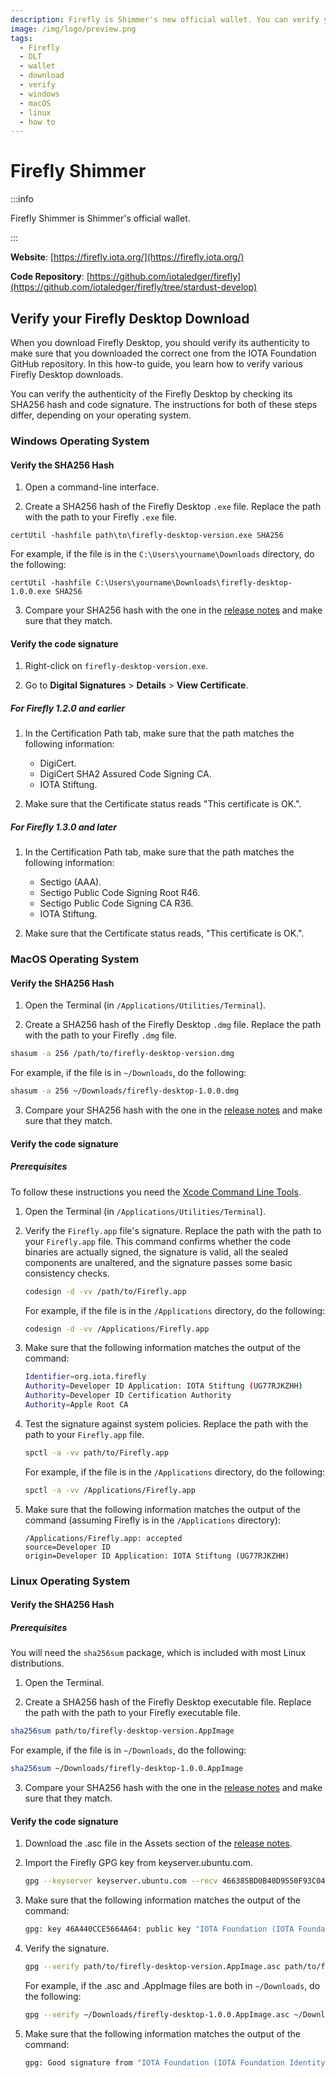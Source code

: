 ```yaml
---
description: Firefly is Shimmer's new official wallet. You can verify your Firefly download on Windows, maxOS, and/or Linux.
image: /img/logo/preview.png
tags:
  - Firefly
  - DLT
  - wallet
  - download
  - verify
  - windows
  - macOS
  - linux
  - how to
---
```


# Firefly Shimmer

:::info

Firefly Shimmer is Shimmer's official wallet.

:::

**Website**: [https://firefly.iota.org/](https://firefly.iota.org/)

**Code Repository**: [https://github.com/iotaledger/firefly](https://github.com/iotaledger/firefly/tree/stardust-develop)

## Verify your Firefly Desktop Download

When you download Firefly Desktop, you should verify its authenticity to make sure that you downloaded the correct one from the IOTA Foundation GitHub repository. In this how-to guide, you learn how to verify various Firefly Desktop downloads.

You can verify the authenticity of the Firefly Desktop by checking its SHA256 hash and code signature. The instructions for both of these steps differ, depending on your operating system.

### Windows Operating System

#### Verify the SHA256 Hash

1. Open a command-line interface.

2. Create a SHA256 hash of the Firefly Desktop `.exe` file. Replace the path with the path to your Firefly `.exe` file.

```
certUtil -hashfile path\to\firefly-desktop-version.exe SHA256
```

For example, if the file is in the `C:\Users\yourname\Downloads` directory, do the following:

```
certUtil -hashfile C:\Users\yourname\Downloads\firefly-desktop-1.0.0.exe SHA256
```

3. Compare your SHA256 hash with the one in the [release notes](https://github.com/iotaledger/firefly/releases) and make sure that they match.

#### Verify the code signature

1. Right-click on `firefly-desktop-version.exe`.

2. Go to **Digital Signatures** > **Details** > **View Certificate**.

##### For Firefly 1.2.0 and earlier

1. In the Certification Path tab, make sure that the path matches the following information:

   - DigiCert.
   - DigiCert SHA2 Assured Code Signing CA.
   - IOTA Stiftung.

2. Make sure that the Certificate status reads "This certificate is OK.".

##### For Firefly 1.3.0 and later

1. In the Certification Path tab, make sure that the path matches the following information:

   - Sectigo (AAA).
   - Sectigo Public Code Signing Root R46.
   - Sectigo Public Code Signing CA R36.
   - IOTA Stiftung.

2. Make sure that the Certificate status reads, "This certificate is OK.".

### MacOS Operating System

#### Verify the SHA256 Hash

1. Open the Terminal (in `/Applications/Utilities/Terminal`).

2. Create a SHA256 hash of the Firefly Desktop `.dmg` file. Replace the path with the path to your Firefly `.dmg` file.

```bash
shasum -a 256 /path/to/firefly-desktop-version.dmg
```

For example, if the file is in `~/Downloads`, do the following:

```bash
shasum -a 256 ~/Downloads/firefly-desktop-1.0.0.dmg
```

3. Compare your SHA256 hash with the one in the [release notes](https://github.com/iotaledger/firefly/releases) and make sure that they match.

#### Verify the code signature

##### Prerequisites

To follow these instructions you need the [Xcode Command Line Tools](https://www.ics.uci.edu/~pattis/common/handouts/macmingweclipse/allexperimental/macxcodecommandlinetools.html).

1. Open the Terminal (in `/Applications/Utilities/Terminal`).

2. Verify the `Firefly.app` file's signature. Replace the path with the path to your `Firefly.app` file. This command confirms whether the code binaries are actually signed, the signature is valid, all the sealed components are unaltered, and the signature passes some basic consistency checks.

   ```bash
   codesign -d -vv /path/to/Firefly.app
   ```

   For example, if the file is in the `/Applications` directory, do the following:

   ```bash
   codesign -d -vv /Applications/Firefly.app
   ```

3. Make sure that the following information matches the output of the command:

   ```bash
   Identifier=org.iota.firefly
   Authority=Developer ID Application: IOTA Stiftung (UG77RJKZHH)
   Authority=Developer ID Certification Authority
   Authority=Apple Root CA
   ```

4. Test the signature against system policies. Replace the path with the path to your `Firefly.app` file.

   ```bash
   spctl -a -vv path/to/Firefly.app
   ```

   For example, if the file is in the `/Applications` directory, do the following:

   ```bash
   spctl -a -vv /Applications/Firefly.app
   ```

5. Make sure that the following information matches the output of the command (assuming Firefly is in the `/Applications` directory):

   ```
   /Applications/Firefly.app: accepted
   source=Developer ID
   origin=Developer ID Application: IOTA Stiftung (UG77RJKZHH)
   ```

### Linux Operating System

#### Verify the SHA256 Hash

##### Prerequisites

You will need the `sha256sum` package, which is included with most Linux distributions.

1. Open the Terminal.

2. Create a SHA256 hash of the Firefly Desktop executable file. Replace the path with the path to your Firefly executable file.

```bash
sha256sum path/to/firefly-desktop-version.AppImage
```

For example, if the file is in `~/Downloads`, do the following:

```bash
sha256sum ~/Downloads/firefly-desktop-1.0.0.AppImage
```

3. Compare your SHA256 hash with the one in the [release notes](https://github.com/iotaledger/firefly/releases) and make sure that they match.

#### Verify the code signature

1. Download the .asc file in the Assets section of the [release notes](https://github.com/iotaledger/firefly/releases).

2. Import the Firefly GPG key from keyserver.ubuntu.com.

   ```bash
   gpg --keyserver keyserver.ubuntu.com --recv 466385BD0B40D9550F93C04746A440CCE5664A64
   ```

3. Make sure that the following information matches the output of the command:

   ```bash
   gpg: key 46A440CCE5664A64: public key "IOTA Foundation (IOTA Foundation Identity) <contact@iota.org>"
   ```

4. Verify the signature.

   ```bash
   gpg --verify path/to/firefly-desktop-version.AppImage.asc path/to/firefly-desktop-version.AppImage
   ```

   For example, if the .asc and .AppImage files are both in `~/Downloads`, do the following:

   ```bash
   gpg --verify ~/Downloads/firefly-desktop-1.0.0.AppImage.asc ~/Downloads/firefly-desktop-1.0.0.AppImage
   ```

5. Make sure that the following information matches the output of the command:

   ```bash
   gpg: Good signature from "IOTA Foundation (IOTA Foundation Identity) <contact@iota.org>"
   ```
